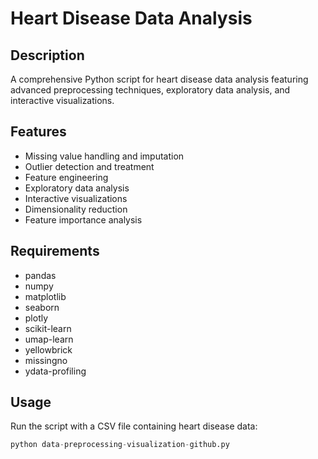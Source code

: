 # Heart Disease Data Analysis

## Description
A comprehensive Python script for heart disease data analysis featuring advanced preprocessing techniques, exploratory data analysis, and interactive visualizations.

## Features
- Missing value handling and imputation
- Outlier detection and treatment
- Feature engineering
- Exploratory data analysis
- Interactive visualizations
- Dimensionality reduction
- Feature importance analysis

## Requirements
- pandas
- numpy
- matplotlib
- seaborn
- plotly
- scikit-learn
- umap-learn
- yellowbrick
- missingno
- ydata-profiling

## Usage
Run the script with a CSV file containing heart disease data:
```python
python data-preprocessing-visualization-github.py
